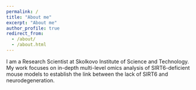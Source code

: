 ```yaml
---
permalink: /
title: "About me"
excerpt: "About me"
author_profile: true
redirect_from: 
  - /about/
  - /about.html
---
```


I am a Research Scientist at Skolkovo Institute of Science and Technology. My work focuses on in-depth multi-level omics analysis of SIRT6-deficient mouse models to establish the link between the lack of SIRT6 and neurodegeneration.